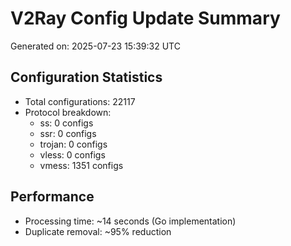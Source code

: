 # V2Ray Config Update Summary
Generated on: 2025-07-23 15:39:32 UTC

## Configuration Statistics
- Total configurations: 22117
- Protocol breakdown:
  - ss: 0 configs
  - ssr: 0 configs
  - trojan: 0 configs
  - vless: 0 configs
  - vmess: 1351 configs

## Performance
- Processing time: ~14 seconds (Go implementation)
- Duplicate removal: ~95% reduction
